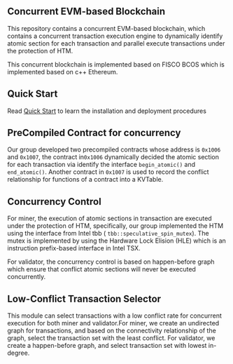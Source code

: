 ## Concurrent EVM-based Blockchain

This repository contains a concurrent EVM-based blockchain, which contains a concurrent transaction execution engine to dynamically identify atomic section for each transaction and parallel execute transactions under the protection of HTM.

This concurrent blockchain is implemented based on FISCO BCOS which is implemented based on  c++ Ethereum.


## Quick Start

Read [Quick Start](https://fisco-bcos-documentation.readthedocs.io/en/latest/docs/installation.html) to learn the installation and deployment procedures

## PreCompiled Contract for concurrency 

Our group developed two precompiled contracts whose address is `0x1006` and `0x1007`, the contract in`0x1006` dynamically decided the atomic section for each transaction via identify the interface `begin_atomic()` and `end_atomic()`.  Another contract in `0x1007` is used to record the conflict relationship for functions of a contract into a KVTable.

## Concurrency Control

For miner, the execution of atomic sections  in transaction are executed under the protection of HTM, specifically, our group implemented the HTM using the interface from Intel tbb ( `tbb::speculative_spin_mutex`). The mutex is implemented by using the Hardware Lock Elision (HLE) which is  an instruction prefix-based interface  in Intel TSX. 

For validator, the concurrency control is based on happen-before graph which ensure that conflict atomic sections will never be executed concurrently.  

## Low-Conflict  Transaction Selector

This module can select transactions with a low conflict rate for concurrent execution for both miner and validator.For miner, we create an undirected graph for transactions, and based on the connectivity relationship of the graph, select the transaction set with the least conflict. For validator, we create a happen-before graph, and select transaction set with lowest in-degree.